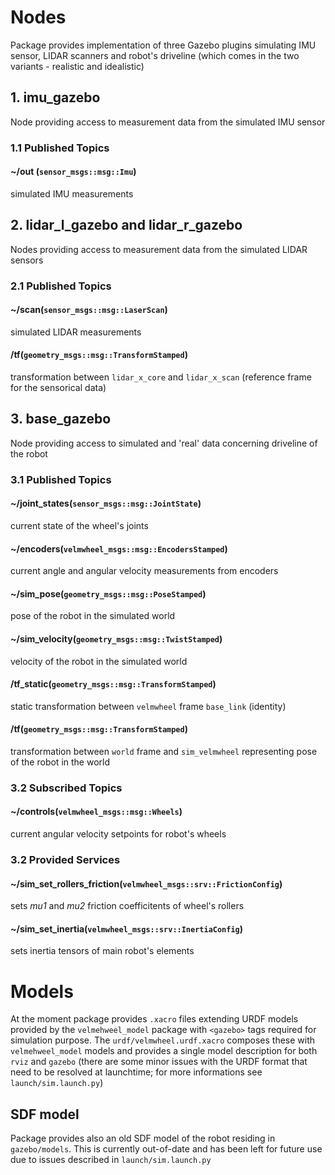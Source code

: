 # Nodes

Package provides implementation of three Gazebo plugins simulating IMU sensor, LIDAR scanners and robot's driveline (which comes in the
two variants - realistic and idealistic)

## 1. **imu_gazebo**

Node providing access to measurement data from the simulated IMU sensor

### 1.1 Published Topics

#### ~/out (`sensor_msgs::msg::Imu`)

simulated IMU measurements

## 2. **lidar_l_gazebo** and **lidar_r_gazebo**

Nodes providing access to measurement data from the simulated LIDAR sensors

### 2.1 Published Topics

#### ~/scan(`sensor_msgs::msg::LaserScan`)

simulated LIDAR measurements

#### /tf(`geometry_msgs::msg::TransformStamped`)

transformation between `lidar_x_core` and `lidar_x_scan` (reference frame for the sensorical data)

## 3. **base_gazebo**

Node providing access to simulated and 'real' data concerning driveline of the robot

### 3.1 Published Topics

#### ~/joint_states(`sensor_msgs::msg::JointState`)

current state of the wheel's joints

#### ~/encoders(`velmwheel_msgs::msg::EncodersStamped`)

current angle and angular velocity measurements from encoders

#### ~/sim_pose(`geometry_msgs::msg::PoseStamped`)

pose of the robot in the simulated world

#### ~/sim_velocity(`geometry_msgs::msg::TwistStamped`)

velocity of the robot in the simulated world

#### /tf_static(`geometry_msgs::msg::TransformStamped`)

static transformation between `velmwheel` frame `base_link` (identity)

#### /tf(`geometry_msgs::msg::TransformStamped`)

transformation between `world` frame and `sim_velmwheel` representing pose of the robot in the world

### 3.2 Subscribed Topics

#### ~/controls(`velmwheel_msgs::msg::Wheels`)

current angular velocity setpoints for robot's wheels

### 3.2 Provided Services

#### ~/sim_set_rollers_friction(`velmwheel_msgs::srv::FrictionConfig`)

sets *mu1* and *mu2* friction coefficitents of wheel's rollers

#### ~/sim_set_inertia(`velmwheel_msgs::srv::InertiaConfig`)

sets inertia tensors of main robot's elements


# Models

At the moment package provides `.xacro` files extending URDF models provided by the `velmehweel_model` package with `<gazebo>` tags
required for simulation purpose. The `urdf/velmwheel.urdf.xacro` composes these with `velmehweel_model` models and provides a single
model description for both `rviz` and `gazebo` (there are some minor issues with the URDF format that need to be resolved at launchtime;
for more informations see `launch/sim.launch.py`)

## SDF model

Package provides also an old SDF model of the robot residing in `gazebo/models`. This is currently out-of-date and has been left for future
use due to issues described in `launch/sim.launch.py`
